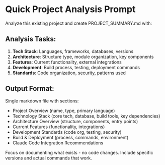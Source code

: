 # Quick Project Analysis Prompt

Analyze this existing project and create PROJECT_SUMMARY.md with:

## Analysis Tasks:
1. **Tech Stack**: Languages, frameworks, databases, versions
2. **Architecture**: Structure type, module organization, key components  
3. **Features**: Current functionality, external integrations
4. **Development**: Build process, testing, deployment commands
5. **Standards**: Code organization, security, patterns used

## Output Format:
Single markdown file with sections:
- Project Overview (name, type, primary language)
- Technology Stack (core tech, database, build tools, key dependencies)
- Architecture Overview (structure, components, entry points)
- Current Features (functionality, integrations)
- Development Standards (code org, testing, security)
- Build & Deployment (process, commands, environment)
- Claude Code Integration Recommendations

Focus on documenting what exists - no code changes. Include specific versions and actual commands that work.